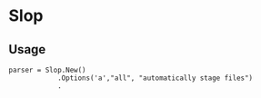 Slop
====

Usage 
-----

	parser = Slop.New()
				.Options('a',"all", "automatically stage files")
				.